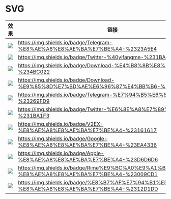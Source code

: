 # SVG 

| 效果                                                         | 链接                                                         |
| :----------------------------------------------------------- | ------------------------------------------------------------ |
| ![](https://img.shields.io/badge/Telegram-%E8%AE%A8%E8%AE%BA%E7%BE%A4-%2323A5E4) | https://img.shields.io/badge/Telegram-%E8%AE%A8%E8%AE%BA%E7%BE%A4-%2323A5E4 |
| ![](https://img.shields.io/badge/Twitter-%40yifangme-%231BA1F3) | https://img.shields.io/badge/Twitter-%40yifangme-%231BA1F3   |
| ![](https://img.shields.io/badge/Download-%E4%B8%8B%E8%BD%BD-%234BC022) | https://img.shields.io/badge/Download-%E4%B8%8B%E8%BD%BD-%234BC022 |
| ![](https://img.shields.io/badge/Download-%E9%85%8D%E7%BD%AE%E6%96%87%E4%BB%B6-%234BC022) | https://img.shields.io/badge/Download-%E9%85%8D%E7%BD%AE%E6%96%87%E4%BB%B6-%234BC022 |
| ![](https://img.shields.io/badge/Telegram-%E7%94%B5%E6%8A%A5-%23269FD9) | https://img.shields.io/badge/Telegram-%E7%94%B5%E6%8A%A5-%23269FD9 |
| ![](https://img.shields.io/badge/Twitter-%E6%8E%A8%E7%89%B9-%231BA1F3) | https://img.shields.io/badge/Twitter-%E6%8E%A8%E7%89%B9-%231BA1F3 |
| ![](https://img.shields.io/badge/V2EX-%E8%AE%A8%E8%AE%BA%E7%BE%A4-%23161617) | https://img.shields.io/badge/V2EX-%E8%AE%A8%E8%AE%BA%E7%BE%A4-%23161617 |
| ![](https://img.shields.io/badge/Google-%E8%AE%A8%E8%AE%BA%E7%BE%A4-%23EA4336) | https://img.shields.io/badge/Google-%E8%AE%A8%E8%AE%BA%E7%BE%A4-%23EA4336 |
| ![](https://img.shields.io/badge/Apple-%E8%AE%A8%E8%AE%BA%E7%BE%A4-%23D6D6D6) | https://img.shields.io/badge/Apple-%E8%AE%A8%E8%AE%BA%E7%BE%A4-%23D6D6D6 |
| ![](https://img.shields.io/badge/Rime%E9%BC%A0%E9%A1%BB%E7%AE%A1-%E8%AE%A8%E8%AE%BA%E7%BE%A4-%23009CD1) | https://img.shields.io/badge/Rime%E9%BC%A0%E9%A1%BB%E7%AE%A1-%E8%AE%A8%E8%AE%BA%E7%BE%A4-%23009CD1 |
| ![](https://img.shields.io/badge/%E8%B7%AF%E7%94%B1%E5%99%A8-%E8%AE%A8%E8%AE%BA%E7%BE%A4-%2312D1DD) | https://img.shields.io/badge/%E8%B7%AF%E7%94%B1%E5%99%A8-%E8%AE%A8%E8%AE%BA%E7%BE%A4-%2312D1DD |


